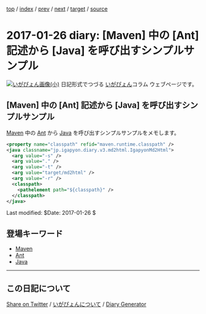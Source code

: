 [top](https://igapyon.github.io/diary/) 
 / [index](https://igapyon.github.io/diary/2017/index.html) 
 / [prev](https://igapyon.github.io/diary/2017/ig170125.html) 
 / [next](https://igapyon.github.io/diary/2017/ig170127.html) 
 / [target](https://igapyon.github.io/diary/2017/ig170126.html) 
 / [source](https://github.com/igapyon/diary/blob/gh-pages/2017/ig170126.html.src.md) 

2017-01-26 diary: [Maven] 中の [Ant] 記述から [Java] を呼び出すシンプルサンプル
=====================================================================================================
[![いがぴょん画像(小)](https://igapyon.github.io/diary/images/iga200306s.jpg "いがぴょん")](https://igapyon.github.io/diary/memo/memoigapyon.html) 日記形式でつづる [いがぴょん](https://igapyon.github.io/diary/memo/memoigapyon.html)コラム ウェブページです。

## [Maven] 中の [Ant] 記述から [Java] を呼び出すシンプルサンプル

[Maven](../keyword/maven.html) 中の [Ant](../keyword/ant.html) から [Java](../keyword/java.html) を呼び出すシンプルサンプルをメモします。

```xml
<property name="classpath" refid="maven.runtime.classpath" />
<java classname="jp.igapyon.diary.v3.md2html.IgapyonMd2Html">
  <arg value="-s" />
  <arg value="." />
  <arg value="-t" />
  <arg value="target/md2html" />
  <arg value="-r" />
  <classpath>
    <pathelement path="${classpath}" />
  </classpath>
</java>
```

Last modified: $Date: 2017-01-26 $

## 登場キーワード

* [Maven](../keyword/maven.html)
* [Ant](../keyword/ant.html)
* [Java](../keyword/java.html)

----------------------------------------------------------------------------------------------------

## この日記について

[Share on Twitter](https://twitter.com/intent/tweet?hashtags=igapyon%2Cdiary%2C%E3%81%84%E3%81%8C%E3%81%B4%E3%82%87%E3%82%93%2CMaven%2CAnt%2CJava&text=%5BMaven%5D+%E4%B8%AD%E3%81%AE+%5BAnt%5D+%E8%A8%98%E8%BF%B0%E3%81%8B%E3%82%89+%5BJava%5D+%E3%82%92%E5%91%BC%E3%81%B3%E5%87%BA%E3%81%99%E3%82%B7%E3%83%B3%E3%83%97%E3%83%AB%E3%82%B5%E3%83%B3%E3%83%97%E3%83%AB&url=https%3A%2F%2Figapyon.github.io%2Fdiary%2F2017%2Fig170126.html) / [いがぴょんについて](https://igapyon.github.io/diary/memo/memoigapyon.html) / [Diary Generator](https://github.com/igapyon/igapyonv3)
